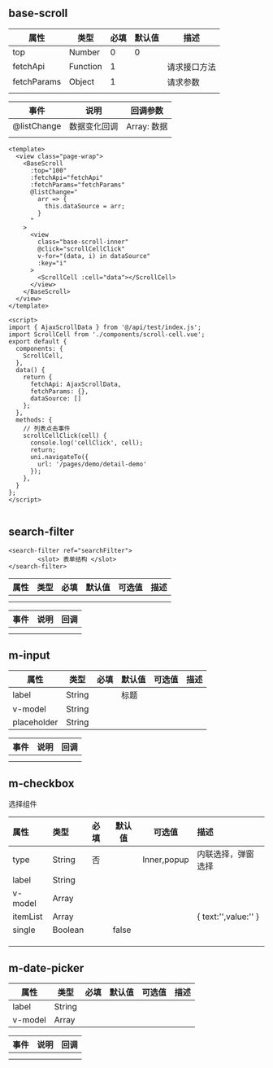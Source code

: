 ## base-scroll

| 属性        | 类型     | 必填 | 默认值 | 描述         |
| ----------- | -------- | ---- | ------ | ------------ |
| top         | Number   | 0    | 0      |              |
| fetchApi    | Function | 1    |        | 请求接口方法 |
| fetchParams | Object   | 1    |        | 请求参数     |
|             |          |      |        |              |

| 事件        | 说明         | 回调参数    |
| ----------- | ------------ | ----------- |
| @listChange | 数据变化回调 | Array: 数据 |
|             |              |             |

```vue
<template>
  <view class="page-wrap">
    <BaseScroll
      :top="100"
      :fetchApi="fetchApi"
      :fetchParams="fetchParams"
      @listChange="
        arr => {
          this.dataSource = arr;
        }
      "
    >
      <view
        class="base-scroll-inner"
        @click="scrollCellClick"
        v-for="(data, i) in dataSource"
        :key="i"
      >
        <ScrollCell :cell="data"></ScrollCell>
      </view>
    </BaseScroll>
  </view>
</template>

<script>
import { AjaxScrollData } from '@/api/test/index.js';
import ScrollCell from './components/scroll-cell.vue';
export default {
  components: {
    ScrollCell,
  },
  data() {
    return {
      fetchApi: AjaxScrollData,
      fetchParams: {},
      dataSource: []
    };
  },
  methods: {
    // 列表点击事件
    scrollCellClick(cell) {
      console.log('cellClick', cell);
      return;
      uni.navigateTo({
        url: '/pages/demo/detail-demo'
      });
    },
  }
};
</script>


```



## search-filter

```vue
<search-filter ref="searchFilter">
		<slot> 表单结构 </slot>
</search-filter>
```

| 属性 | 类型 | 必填 | 默认值 | 可选值 | 描述 |
| ---- | ---- | ---- | ------ | ------ | ---- |
|      |      |      |        |        |      |
|      |      |      |        |        |      |

| 事件 | 说明 | 回调 |
| ---- | ---- | ---- |
|      |      |      |
|      |      |      |

## m-input

| 属性        | 类型   | 必填 | 默认值 | 可选值 | 描述 |
| ----------- | ------ | ---- | ------ | ------ | ---- |
| label       | String |      | 标题   |        |      |
| v-model     | String |      |        |        |      |
| placeholder | String |      |        |        |      |

| 事件 | 说明 | 回调 |
| ---- | ---- | ---- |
|      |      |      |
|      |      |      |

## m-checkbox

选择组件

| 属性     | 类型    | 必填 | 默认值 | 可选值      | 描述                 |
| :------- | :------ | :--- | ------ | ----------- | :------------------- |
| type     | String  | 否   |        | Inner,popup | 内联选择，弹窗选择   |
| label    | String  |      |        |             |                      |
| v-model  | Array   |      |        |             |                      |
| itemList | Array   |      |        |             | { text:'',value:'' } |
| single   | Boolean |      | false  |             |                      |
|          |         |      |        |             |                      |
|          |         |      |        |             |                      |
|          |         |      |        |             |                      |

## m-date-picker

| 属性    | 类型   | 必填 | 默认值 | 可选值 | 描述 |
| ------- | ------ | ---- | ------ | ------ | ---- |
| label   | String |      |        |        |      |
| v-model | Array  |      |        |        |      |

| 事件 | 说明 | 回调 |
| ---- | ---- | ---- |
|      |      |      |
|      |      |      |





